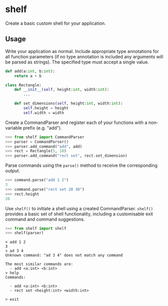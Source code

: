 # shelf

Create a basic custom shell for your application.

## Usage

Write your application as normal. Include appropriate type annotations for all
function parameters (if no type annotation is included any arguments will be
parsed as strings). The specified type must accept a single value. 

```python
def add(a:int, b:int):
    return a + b

class Rectangle:
    def __init__(self, height:int, width:int):
        ...

    def set_dimensions(self, height:int, width:int):
        self.height = height
        self.width = width
```

Create a CommandParser and register each of your functions with a non-variable prefix
(e.g. "add").

```python
>>> from shelf import CommandParser
>>> parser = CommandParser()
>>> parser.add_command("add", add)
>>> rect = Rectangle(5, 10)
>>> parser.add_command("rect set", rect.set_dimension)
```

Parse commands using the `parse()` method to receive the corresponding output.

```python
>>> command.parse("add 1 2")
3
>>> command.parse("rect set 20 30")
>>> rect.height
20
```

Use `shelf()` to initiate a shell using a created CommandParser. `shelf()` provides a basic set of shell functionality, including a customisable exit command and command suggestions.

```python
>>> from shelf import shelf
>>> shelf(parser)
```

```
> add 1 2
3
> ad 3 4
Unknown command: "ad 3 4" does not match any command

The most similar commands are:
  - add <a:int> <b:int>
> help
Commands:

  - add <a:int> <b:int>
  - rect set <height:int> <width:int>

> exit 
```
